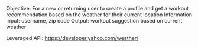 Objective: For a new or returning user to create a profile and get a workout recommendation based on the weather for their current location
Information input: username, zip code
Output: workout suggestion based on current weather

Leveraged API: https://developer.yahoo.com/weather/
